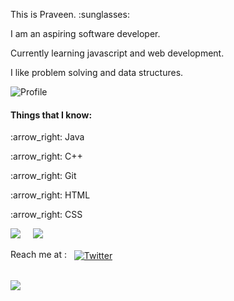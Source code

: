 <p>This is Praveen. :sunglasses: </p> 
<p>I am an aspiring software developer.</p>
<p>Currently learning javascript and web development.</p>
<p>I like problem solving and data structures.</p>

<img align = "center" src = "https://photos.google.com/share/AF1QipNKEJAeSlb05LiUM2Ncdv7Bcuu0Mf6I9zELbSV7GwRG1GbfOpeo38SRcqP9r8jwlg/photo/AF1QipMkZi4Jyvc307nrwApOz3GmjkF8s6iD-NXON-J1?key=RUNUQURzcDFISENCNUVWcGNOdWR1bUF5OC01U053" alt = "Profile">

</p>
<h4>Things that I know:</h4>
<p>:arrow_right: Java</p>
<p>:arrow_right: C++</p>
<p>:arrow_right: Git</p>
<p>:arrow_right: HTML</p>
<p>:arrow_right: CSS</p>

<p><img src="https://komarev.com/ghpvc/?username=praveenkesarwani"> &nbsp  &nbsp  <img src="https://img.shields.io/github/followers/praveenkesarwani"> </P>

<p>Reach me at :  &nbsp  <a href="https://twitter.com/praveenkesarwa6" rel="nofollow"><img align="center" src="https://camo.githubusercontent.com/7bb377436f06f85e9a9b4c88a360849bbdbaf99d/68747470733a2f2f696d672e736869656c64732e696f2f62616467652f547769747465722d2d5f2e7376673f7374796c653d736f6369616c266c6f676f3d74776974746572" alt="Twitter" data-canonical-src="https://img.shields.io/badge/Twitter--_.svg?style=social&amp;logo=twitter" style="max-width:100%;"></a>
</p>

<br>
<img align="center" src="https://github-readme-stats.vercel.app/api?username=praveenkesarwani&show_icons=true&theme=radical"style="max-width:100%;">
